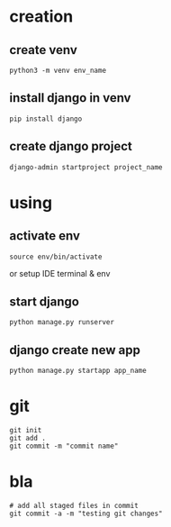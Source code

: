# creation

## create venv

`python3 -m venv env_name`

## install django in venv

`pip install django`

## create django project

`django-admin startproject project_name`

# using

## activate env 

`source env/bin/activate`

or setup IDE terminal & env

## start django

`python manage.py runserver`

## django create new app

`python manage.py startapp app_name`

# git
```commandline
git init
git add .
git commit -m "commit name"
```
# bla
```commandline
# add all staged files in commit
git commit -a -m "testing git changes"
```